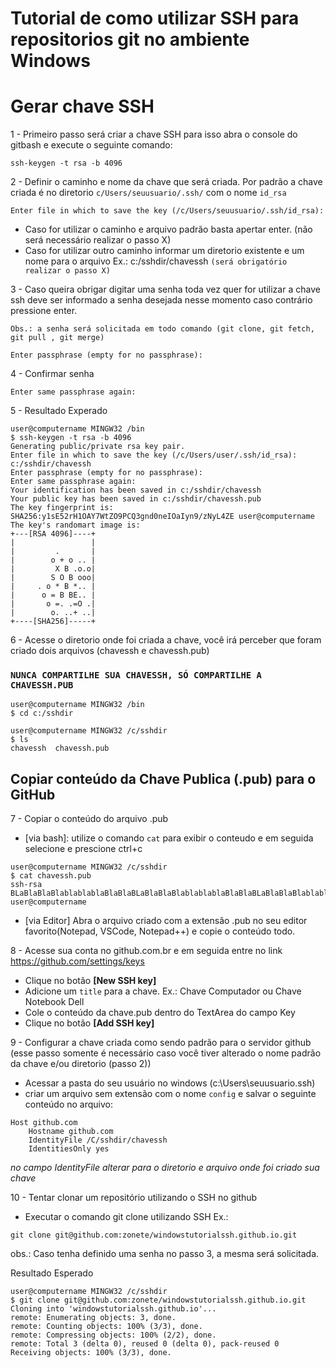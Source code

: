 # Tutorial de como utilizar SSH para repositorios git no ambiente Windows

# Gerar chave SSH
1 - Primeiro passo será criar a chave SSH para isso abra o console do gitbash e execute o seguinte comando:

```
ssh-keygen -t rsa -b 4096
```

2 - Definir o caminho e nome da chave que será criada.
Por padrão a chave criada é no diretorio `c/Users/seuusuario/.ssh/` com o nome `id_rsa` 

```
Enter file in which to save the key (/c/Users/seuusuario/.ssh/id_rsa):  
```

- Caso for utilizar o caminho e arquivo padrão basta apertar enter. (não será necessário realizar o passo X)
 - Caso for utilizar outro caminho informar um diretorio existente e um nome para o arquivo Ex.:  c:/sshdir/chavessh `(será obrigatório realizar o passo X)`

 3 - Caso queira obrigar digitar uma senha toda vez quer for utilizar a chave ssh deve ser informado a senha desejada nesse momento caso contrário pressione enter.

 `Obs.: a senha será solicitada em todo comando (git clone, git fetch, git pull , git merge)`

 ```
 Enter passphrase (empty for no passphrase):
 ``` 

4 - Confirmar senha 
```
Enter same passphrase again:
```

5 - Resultado Experado
```
user@computername MINGW32 /bin
$ ssh-keygen -t rsa -b 4096
Generating public/private rsa key pair.
Enter file in which to save the key (/c/Users/user/.ssh/id_rsa): c:/sshdir/chavessh
Enter passphrase (empty for no passphrase):
Enter same passphrase again:
Your identification has been saved in c:/sshdir/chavessh
Your public key has been saved in c:/sshdir/chavessh.pub
The key fingerprint is:
SHA256:y1sE52rH1OAY7WtZO9PCQ3gnd0neIOaIyn9/zNyL4ZE user@computername
The key's randomart image is:
+---[RSA 4096]----+
|                 |
|         .       |
|        o + o .. |
|         X B .o.o|
|        S O B ooo|
|     . o * B *.. |
|      o = B BE.. |
|       o =. .=O .|
|        o. ..+ ..|
+----[SHA256]-----+
```

6 - Acesse o diretorio onde foi criada a chave, você irá perceber que foram criado dois arquivos (chavessh e chavessh.pub)

### `NUNCA COMPARTILHE SUA CHAVESSH, SÓ COMPARTILHE A CHAVESSH.PUB`

```
user@computername MINGW32 /bin
$ cd c:/sshdir

user@computername MINGW32 /c/sshdir
$ ls
chavessh  chavessh.pub
```


## Copiar conteúdo da Chave Publica (.pub)  para o GitHub

7 - Copiar o conteúdo do arquivo .pub
- [via bash]:  utilize o comando `cat` para exibir o conteudo e em seguida selecione e prescione ctrl+c
```
user@computername MINGW32 /c/sshdir
$ cat chavessh.pub
ssh-rsa BLaBlaBlaBlablablablaBlaBlaBLaBlaBlaBlablablablaBlaBlaBLaBlaBlaBlablablablaBlaBlaBLaBlaBlaBlablablablaBlaBlaBLaBlaBlaBlablablablaBlaBlaBLaBlaBlaBlablablablaBlaBlaBLaBlaBlaBlablablablaBlaBlaBLaBlaBlaBlablablablaBlaBlaBLaBlaBlaBlablablablaBlaBla== user@computername
```

- [via Editor] Abra o arquivo criado com a extensão .pub no seu editor favorito(Notepad, VSCode, Notepad++) e copie o conteúdo todo.

8 - Acesse sua conta no github.com.br  e em seguida entre no link https://github.com/settings/keys

 - Clique no botão __[New SSH key]__
 - Adicione um `title` para a chave. Ex.: Chave Computador ou Chave Notebook Dell
 - Cole o conteúdo da chave.pub dentro do TextArea do campo Key
 - Clique no botão __[Add SSH key]__

 9 - Configurar a chave criada como sendo padrão para o servidor github (esse passo somente é necessário caso você tiver alterado o nome padrão da chave e/ou diretorio (passo 2))
- Acessar a pasta do seu usuário no windows (c:\Users\seuusuario\.ssh) 
- criar um arquivo sem extensão com o nome `config` e salvar o seguinte conteúdo no arquivo:

```
Host github.com
    Hostname github.com
    IdentityFile /C/sshdir/chavessh
    IdentitiesOnly yes 
```
*no campo IdentityFile alterar para o diretorio e arquivo onde foi criado sua chave*


10 - Tentar clonar um repositório utilizando o SSH no github
- Executar o comando git clone utilizando SSH
Ex.: 
```
git clone git@github.com:zonete/windowstutorialssh.github.io.git
```

obs.: Caso tenha definido uma senha no passo 3, a mesma será solicitada.

Resultado Esperado
```
user@computername MINGW32 /c/sshdir
$ git clone git@github.com:zonete/windowstutorialssh.github.io.git
Cloning into 'windowstutorialssh.github.io'...
remote: Enumerating objects: 3, done.
remote: Counting objects: 100% (3/3), done.
remote: Compressing objects: 100% (2/2), done.
remote: Total 3 (delta 0), reused 0 (delta 0), pack-reused 0
Receiving objects: 100% (3/3), done.
```



